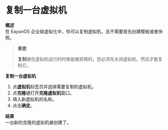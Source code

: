 # 复制一台虚拟机

**概述**<br/>
在 EayunOS 企业级虚拟化中，你可以复制虚拟机，且不需要首先创建模板或者快照。


> **重要**
>
> **复制**键在虚拟机运行的时候是被禁用的，您必须先关闭虚拟机，然后才能复制它。


**复制一台虚拟机**

1. 点**虚拟机**标签页并选择需要复制的虚拟机。
2. 点**克隆**键打开**克隆虚拟机**窗口。
3. 填入新虚拟机的名称。
4. 点击**确定**。


**结果**<br/>
一台新的克隆的虚拟机被创建了。
